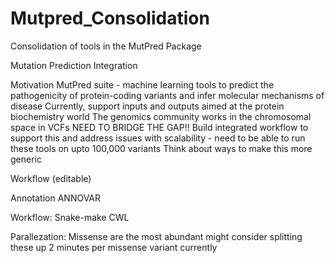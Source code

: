 # Mutpred_Consolidation
Consolidation of tools in the MutPred Package

Mutation Prediction Integration

Motivation
MutPred suite - machine learning tools to predict the pathogenicity of protein-coding variants and infer molecular mechanisms of disease
Currently, support inputs and outputs aimed at the protein biochemistry world
The genomics community works in the chromosomal space in VCFs
NEED TO BRIDGE THE GAP!!
Build integrated workflow to support this and address issues with scalability - need to be able to run these tools on upto 100,000 variants
Think about ways to make this more generic

Workflow (editable) 

Annotation
ANNOVAR

Workflow:
Snake-make
CWL



Parallezation:
Missense are the most abundant might consider splitting these up
2 minutes per missense variant currently
